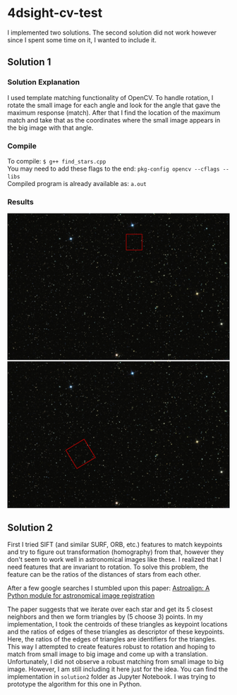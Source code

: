 # 4dsight-cv-test

I implemented two solutions. The second solution did not work however since I spent some time on it, I wanted to include it.

## Solution 1

### Solution Explanation

I used template matching functionality of OpenCV. To handle rotation, I rotate the small image for each angle and look for the angle that gave the maximum response (match). After that I find the location of the maximum match and take that as the coordinates where the small image appears in the big image with that angle.

### Compile

To compile: `$ g++ find_stars.cpp`  
You may need to add these flags to the end: ``pkg-config opencv --cflags --libs``  
Compiled program is already available as: `a.out`

### Results

![png](./result.png)
![png](./result_rotated.png)


## Solution 2

First I tried SIFT (and similar SURF, ORB, etc.) features to match keypoints and try to figure out transformation (homography) from that, however they don't seem to work well in astronomical images like these. I realized that I need features that are invariant to rotation. To solve this problem, the feature can be the ratios of the distances of stars from each other.

After a few google searches I stumbled upon this paper: 
[Astroalign: A Python module for astronomical image registration](https://arxiv.org/abs/1909.02946)

The paper suggests that we iterate over each star and get its 5 closest neighbors and then we form triangles by (5 choose 3) points. In my implementation, I took the centroids of these triangles as keypoint locations and the ratios of edges of these triangles as descriptor of these keypoints. Here, the ratios of the edges of triangles are identifiers for the triangles. This way I attempted to create features robust to rotation and hoping to match from small image to big image and come up with a translation. Unfortunately, I did not observe a robust matching from small image to big image. However, I am still including it here just for the idea. You can find the implementation in `solution2` folder as Jupyter Notebook. I was trying to prototype the algorithm for this one in Python.
